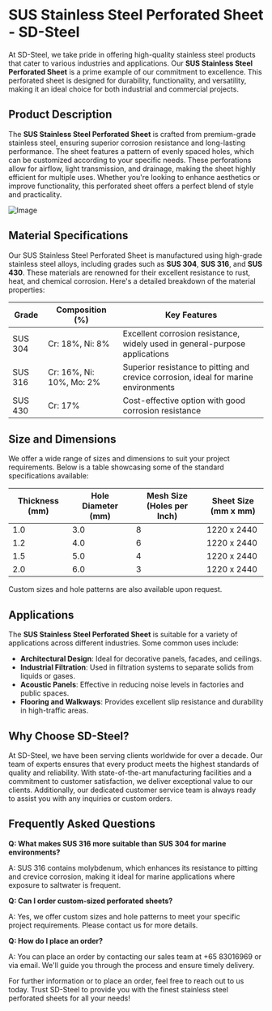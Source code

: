 # SUS Stainless Steel Perforated Sheet - SD-Steel

At SD-Steel, we take pride in offering high-quality stainless steel products that cater to various industries and applications. Our **SUS Stainless Steel Perforated Sheet** is a prime example of our commitment to excellence. This perforated sheet is designed for durability, functionality, and versatility, making it an ideal choice for both industrial and commercial projects.

## Product Description

The **SUS Stainless Steel Perforated Sheet** is crafted from premium-grade stainless steel, ensuring superior corrosion resistance and long-lasting performance. The sheet features a pattern of evenly spaced holes, which can be customized according to your specific needs. These perforations allow for airflow, light transmission, and drainage, making the sheet highly efficient for multiple uses. Whether you're looking to enhance aesthetics or improve functionality, this perforated sheet offers a perfect blend of style and practicality.

![Image](https://github.com/user-attachments/assets/2567258e-e124-4816-932d-1809bd27ef0b)

## Material Specifications

Our SUS Stainless Steel Perforated Sheet is manufactured using high-grade stainless steel alloys, including grades such as **SUS 304**, **SUS 316**, and **SUS 430**. These materials are renowned for their excellent resistance to rust, heat, and chemical corrosion. Here's a detailed breakdown of the material properties:

| Grade | Composition (%) | Key Features |
|-------|-----------------|--------------|
| SUS 304 | Cr: 18%, Ni: 8% | Excellent corrosion resistance, widely used in general-purpose applications |
| SUS 316 | Cr: 16%, Ni: 10%, Mo: 2% | Superior resistance to pitting and crevice corrosion, ideal for marine environments |
| SUS 430 | Cr: 17% | Cost-effective option with good corrosion resistance |

## Size and Dimensions

We offer a wide range of sizes and dimensions to suit your project requirements. Below is a table showcasing some of the standard specifications available:

| Thickness (mm) | Hole Diameter (mm) | Mesh Size (Holes per Inch) | Sheet Size (mm x mm) |
|----------------|--------------------|----------------------------|-----------------------|
| 1.0            | 3.0                | 8                          | 1220 x 2440           |
| 1.2            | 4.0                | 6                          | 1220 x 2440           |
| 1.5            | 5.0                | 4                          | 1220 x 2440           |
| 2.0            | 6.0                | 3                          | 1220 x 2440           |

Custom sizes and hole patterns are also available upon request.

## Applications

The **SUS Stainless Steel Perforated Sheet** is suitable for a variety of applications across different industries. Some common uses include:

- **Architectural Design**: Ideal for decorative panels, facades, and ceilings.
- **Industrial Filtration**: Used in filtration systems to separate solids from liquids or gases.
- **Acoustic Panels**: Effective in reducing noise levels in factories and public spaces.
- **Flooring and Walkways**: Provides excellent slip resistance and durability in high-traffic areas.

## Why Choose SD-Steel?

At SD-Steel, we have been serving clients worldwide for over a decade. Our team of experts ensures that every product meets the highest standards of quality and reliability. With state-of-the-art manufacturing facilities and a commitment to customer satisfaction, we deliver exceptional value to our clients. Additionally, our dedicated customer service team is always ready to assist you with any inquiries or custom orders.

## Frequently Asked Questions

**Q: What makes SUS 316 more suitable than SUS 304 for marine environments?**

A: SUS 316 contains molybdenum, which enhances its resistance to pitting and crevice corrosion, making it ideal for marine applications where exposure to saltwater is frequent.

**Q: Can I order custom-sized perforated sheets?**

A: Yes, we offer custom sizes and hole patterns to meet your specific project requirements. Please contact us for more details.

**Q: How do I place an order?**

A: You can place an order by contacting our sales team at +65 83016969 or via email. We'll guide you through the process and ensure timely delivery.

For further information or to place an order, feel free to reach out to us today. Trust SD-Steel to provide you with the finest stainless steel perforated sheets for all your needs!